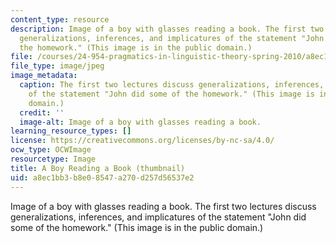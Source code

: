 ```yaml
---
content_type: resource
description: Image of a boy with glasses reading a book. The first two lectures discuss
  generalizations, inferences, and implicatures of the statement "John did some of
  the homework." (This image is in the public domain.)
file: /courses/24-954-pragmatics-in-linguistic-theory-spring-2010/a8ec1bb3b8e08547a270d257d56537e2_24-954s10-th.jpg
file_type: image/jpeg
image_metadata:
  caption: The first two lectures discuss generalizations, inferences, and implicatures
    of the statement "John did some of the homework." (This image is in the public
    domain.)
  credit: ''
  image-alt: Image of a boy with glasses reading a book.
learning_resource_types: []
license: https://creativecommons.org/licenses/by-nc-sa/4.0/
ocw_type: OCWImage
resourcetype: Image
title: A Boy Reading a Book (thumbnail)
uid: a8ec1bb3-b8e0-8547-a270-d257d56537e2
---
```

Image of a boy with glasses reading a book. The first two lectures discuss generalizations, inferences, and implicatures of the statement "John did some of the homework." (This image is in the public domain.)